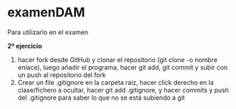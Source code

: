 # examenDAM
Para utilizarlo en el examen

**2º ejercicio**

1. hacer fork desde GitHub y clonar el repositorio (git clone -o nombre enlace), luego añadir el programa, hacer git add, git commit y subir con un push al repositorio del fork
2. Crear un file .gitignore en la carpeta raíz, hacer click derecho en la clase/fichero a ocultar, hacer git add .gitignore, y hacer commits y push del .gitignore para saber lo que no se está subiendo a git

